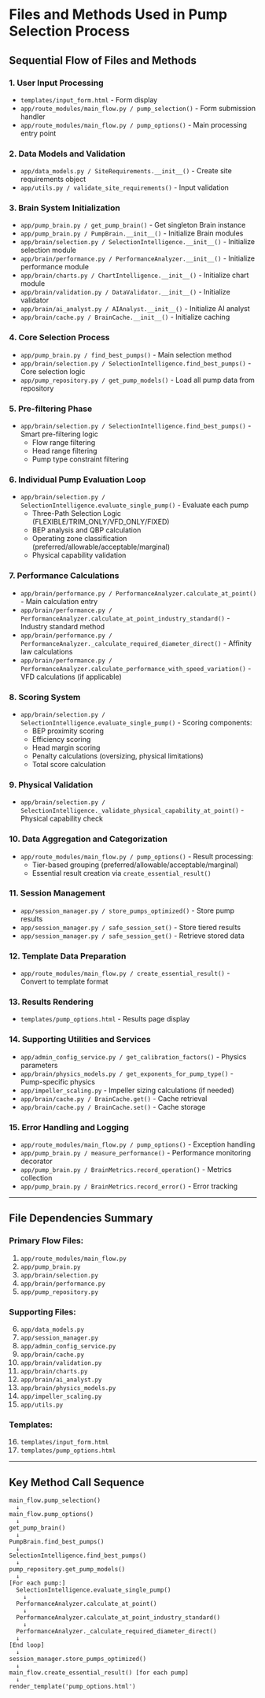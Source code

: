 # Files and Methods Used in Pump Selection Process

## Sequential Flow of Files and Methods

### 1. User Input Processing
- `templates/input_form.html` - Form display
- `app/route_modules/main_flow.py / pump_selection()` - Form submission handler
- `app/route_modules/main_flow.py / pump_options()` - Main processing entry point

### 2. Data Models and Validation
- `app/data_models.py / SiteRequirements.__init__()` - Create site requirements object
- `app/utils.py / validate_site_requirements()` - Input validation

### 3. Brain System Initialization
- `app/pump_brain.py / get_pump_brain()` - Get singleton Brain instance
- `app/pump_brain.py / PumpBrain.__init__()` - Initialize Brain modules
- `app/brain/selection.py / SelectionIntelligence.__init__()` - Initialize selection module
- `app/brain/performance.py / PerformanceAnalyzer.__init__()` - Initialize performance module
- `app/brain/charts.py / ChartIntelligence.__init__()` - Initialize chart module
- `app/brain/validation.py / DataValidator.__init__()` - Initialize validator
- `app/brain/ai_analyst.py / AIAnalyst.__init__()` - Initialize AI analyst
- `app/brain/cache.py / BrainCache.__init__()` - Initialize caching

### 4. Core Selection Process
- `app/pump_brain.py / find_best_pumps()` - Main selection method
- `app/brain/selection.py / SelectionIntelligence.find_best_pumps()` - Core selection logic
- `app/pump_repository.py / get_pump_models()` - Load all pump data from repository

### 5. Pre-filtering Phase
- `app/brain/selection.py / SelectionIntelligence.find_best_pumps()` - Smart pre-filtering logic
  - Flow range filtering
  - Head range filtering  
  - Pump type constraint filtering

### 6. Individual Pump Evaluation Loop
- `app/brain/selection.py / SelectionIntelligence.evaluate_single_pump()` - Evaluate each pump
  - Three-Path Selection Logic (FLEXIBLE/TRIM_ONLY/VFD_ONLY/FIXED)
  - BEP analysis and QBP calculation
  - Operating zone classification (preferred/allowable/acceptable/marginal)
  - Physical capability validation

### 7. Performance Calculations
- `app/brain/performance.py / PerformanceAnalyzer.calculate_at_point()` - Main calculation entry
- `app/brain/performance.py / PerformanceAnalyzer.calculate_at_point_industry_standard()` - Industry standard method
- `app/brain/performance.py / PerformanceAnalyzer._calculate_required_diameter_direct()` - Affinity law calculations
- `app/brain/performance.py / PerformanceAnalyzer.calculate_performance_with_speed_variation()` - VFD calculations (if applicable)

### 8. Scoring System
- `app/brain/selection.py / SelectionIntelligence.evaluate_single_pump()` - Scoring components:
  - BEP proximity scoring
  - Efficiency scoring
  - Head margin scoring
  - Penalty calculations (oversizing, physical limitations)
  - Total score calculation

### 9. Physical Validation
- `app/brain/selection.py / SelectionIntelligence._validate_physical_capability_at_point()` - Physical capability check

### 10. Data Aggregation and Categorization
- `app/route_modules/main_flow.py / pump_options()` - Result processing:
  - Tier-based grouping (preferred/allowable/acceptable/marginal)
  - Essential result creation via `create_essential_result()`

### 11. Session Management
- `app/session_manager.py / store_pumps_optimized()` - Store pump results
- `app/session_manager.py / safe_session_set()` - Store tiered results
- `app/session_manager.py / safe_session_get()` - Retrieve stored data

### 12. Template Data Preparation
- `app/route_modules/main_flow.py / create_essential_result()` - Convert to template format

### 13. Results Rendering
- `templates/pump_options.html` - Results page display

### 14. Supporting Utilities and Services
- `app/admin_config_service.py / get_calibration_factors()` - Physics parameters
- `app/brain/physics_models.py / get_exponents_for_pump_type()` - Pump-specific physics
- `app/impeller_scaling.py` - Impeller sizing calculations (if needed)
- `app/brain/cache.py / BrainCache.get()` - Cache retrieval
- `app/brain/cache.py / BrainCache.set()` - Cache storage

### 15. Error Handling and Logging
- `app/route_modules/main_flow.py / pump_options()` - Exception handling
- `app/pump_brain.py / measure_performance()` - Performance monitoring decorator
- `app/pump_brain.py / BrainMetrics.record_operation()` - Metrics collection
- `app/pump_brain.py / BrainMetrics.record_error()` - Error tracking

---

## File Dependencies Summary

### Primary Flow Files:
1. `app/route_modules/main_flow.py`
2. `app/pump_brain.py`
3. `app/brain/selection.py`
4. `app/brain/performance.py`
5. `app/pump_repository.py`

### Supporting Files:
6. `app/data_models.py`
7. `app/session_manager.py`
8. `app/admin_config_service.py`
9. `app/brain/cache.py`
10. `app/brain/validation.py`
11. `app/brain/charts.py`
12. `app/brain/ai_analyst.py`
13. `app/brain/physics_models.py`
14. `app/impeller_scaling.py`
15. `app/utils.py`

### Templates:
16. `templates/input_form.html`
17. `templates/pump_options.html`

---

## Key Method Call Sequence

```
main_flow.pump_selection() 
  ↓
main_flow.pump_options()
  ↓
get_pump_brain()
  ↓
PumpBrain.find_best_pumps()
  ↓  
SelectionIntelligence.find_best_pumps()
  ↓
pump_repository.get_pump_models() 
  ↓
[For each pump:]
  SelectionIntelligence.evaluate_single_pump()
    ↓
  PerformanceAnalyzer.calculate_at_point()
    ↓
  PerformanceAnalyzer.calculate_at_point_industry_standard()
    ↓
  PerformanceAnalyzer._calculate_required_diameter_direct()
  ↓
[End loop]
  ↓
session_manager.store_pumps_optimized()
  ↓
main_flow.create_essential_result() [for each pump]
  ↓
render_template('pump_options.html')
```